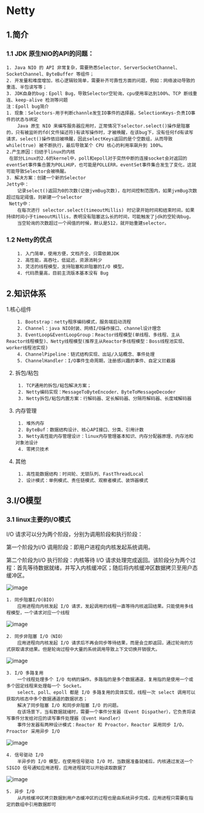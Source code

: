 # Netty
## 1.简介
### 1.1 JDK 原生NIO的API的问题：

    1. Java NIO 的 API 非常复杂，需要熟悉Selector、ServerSocketChannel、SocketChannel、ByteBuffer 等组件；
    2. 开发量和难度增加，核心逻辑较简单，需要补齐可靠性方面的问题，例如：网络波动导致的重连、半包读写等；
    3. JDK自身的bug：Epoll Bug，导致Selector空轮询，cpu使用率达到100%、TCP 断线重连、keep-alive 检测等问题
    注：Epoll bug简介
    1. 现象：Selectors-用于判断channle发生IO事件的选择器，SelectionKeys-负责IO事件的状态与绑定 
        Java 原生 NIO 来编写服务器应用时，正常情况下selector.select()操作是阻塞的，只有被监听的fd(文件描述符)有读写操作时，才被唤醒，在该bug下，没有任何fd有读写请求，select()操作依旧被唤醒，因此selectKeys返回的是个空数组，从而导致 while(true) 被不断执行，最后导致某个 CPU 核心的利用率飙升到 100%。
    2.产生原因：归结于linux的内核
     在部分Linux的2.6的kernel中，poll和epoll对于突然中断的连接socket会对返回的eventSet事件集合置为POLLHUP，也可能是POLLERR，eventSet事件集合发生了变化，这就可能导致Selector会被唤醒。
    3. 解决方案：创建一个新的Selector
    Jetty中：
        记录select()返回为0的次数(记做jvmBug次数)，在时间控制范围内，如果jvmBug次数超过指定阈值，则新建一个selector
     Netty中：
        在每次进行 selector.select(timeoutMillis) 时记录开始时间和结束时间，如果持续时间小于timeoutMillis，表明没有阻塞这么长的时间，可能触发了jdk的空轮询bug，
        当空轮询的次数超过一个阀值的时候，默认是512，就开始重建selector。
 ### 1.2 Netty的优点
        1. 入门简单，使用方便，文档齐全，只需依赖JDK
        2. 高性能，高吞吐，低延迟，资源消耗少
        3. 灵活的线程模型，支持阻塞和非阻塞的I/O 模型。
        4. 代码质量高，目前主流版本基本没有 Bug
        
## 2.知识体系
1.核心组件
 
        1. Bootstrap：netty程序编码模式，服务端启动流程
        2. Channel：java NIO封装、网络I/O操作接口、channel设计理念
        3. EventLoop&EventLoopGroup：Reactor线程模型(单线程、多线程、主从Reactor线程模型)、Netty线程模型(推荐主从Reactor多线程模型：Boss线程池实现、worker线程池实现)
        4. ChannelPipeline：链式结构实现、出站/入站概念、事件处理
        5. ChannelHandler：I/O事件生命周期，注册感兴趣的事件、自定义拦截器
2. 拆包/粘包
        
        1. TCP通用的拆包/粘包解决方案；
        2. Netty编码实现：MessageToByteEncoder、ByteToMessageDecoder
        3. Netty拆包/粘包内置方案：行解码器、定长解码器、分隔符解码器、长度域解码器
3. 内存管理
        
        1. 堆外内存
        2. ByteBuf：数据结构设计、核心API接口、分类、引用计数
        3. Netty高性能内存管理设计：linux内存管理基本知识、内存分配器原理、内存池和对象池设计
        4. 零拷贝技术
4. 其他
        
        1. 高性能数据结构：时间轮、无锁队列、FastThreadLocal
        2. 设计模式：单例模式、责任链模式、观察者模式、装饰器模式
## 3.I/O模型
### 3.1 linux主要的I/O模式
I/O 请求可以分为两个阶段，分别为调用阶段和执行阶段：

第一个阶段为I/O 调用阶段：即用户进程向内核发起系统调用。

第二个阶段为I/O 执行阶段：内核等待 I/O 请求处理完成返回。该阶段分为两个过程：首先等待数据就绪，并写入内核缓冲区；随后将内核缓冲区数据拷贝至用户态缓冲区。

![image](https://user-images.githubusercontent.com/41152743/141888549-3af74670-4a62-4357-806f-48ffff5e7777.png)

    1. 同步阻塞I/O(BIO)
        应用进程向内核发起 I/O 请求，发起调用的线程一直等待内核返回结果。只能使用多线程模型，一个请求对应一个线程
![image](https://user-images.githubusercontent.com/41152743/141888602-5f9b5437-4b91-4c63-9c8b-1b8fb2c4b71e.png)

    2. 同步非阻塞 I/O（NIO）
        应用进程向内核发起 I/O 请求后不再会同步等待结果，而是会立即返回，通过轮询的方式获取请求结果。但是轮询过程中大量的系统调用导致上下文切换开销很大。
![image](https://user-images.githubusercontent.com/41152743/141888716-a34f79af-59e9-4b54-8820-548571d6cfc4.png)

    3. I/O 多路复用
        一个线程处理多个 I/O 句柄的操作。多路指的是多个数据通道，复用指的是使用一个或多个固定线程来处理每一个 Socket。
        select、poll、epoll 都是 I/O 多路复用的具体实现，线程一次 select 调用可以获取内核态中多个数据通道的数据状态；
        解决了同步阻塞 I/O 和同步非阻塞 I/O 的问题。
        在该场景下，当有数据就绪时，需要一个事件分发器（Event Dispather），它负责将读写事件分发给对应的读写事件处理器（Event Handler）
        事件分发器有两种设计模式：Reactor 和 Proactor，Reactor 采用同步 I/O， Proactor 采用异步 I/O
![image](https://user-images.githubusercontent.com/41152743/141888994-7c115d9b-f4c4-4fd3-a3e3-c1234869cc23.png)

    4. 信号驱动 I/O
        半异步的 I/O 模型，在使用信号驱动 I/O 时，当数据准备就绪后，内核通过发送一个 SIGIO 信号通知应用进程，应用进程就可以开始读取数据了
![image](https://user-images.githubusercontent.com/41152743/141889177-aeb61e07-819d-4d22-80af-a66cf2057135.png)

    5. 异步 I/O
        从内核缓冲区拷贝数据到用户态缓冲区的过程也是由系统异步完成，应用进程只需要在指定的数组中引用数据即可
        
